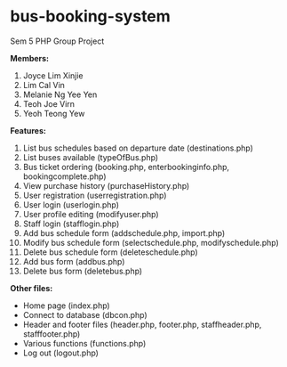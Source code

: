 # bus-booking-system
Sem 5 PHP Group Project

**Members:** 
1. Joyce Lim Xinjie
2. Lim Cal Vin
3. Melanie Ng Yee Yen
4. Teoh Joe Virn
5. Yeoh Teong Yew

**Features:**
1. List bus schedules based on departure date (destinations.php)
2. List buses available (typeOfBus.php)
3. Bus ticket ordering (booking.php, enterbookinginfo.php, bookingcomplete.php)
4. View purchase history (purchaseHistory.php)
5. User registration (userregistration.php)
6. User login (userlogin.php)
7. User profile editing (modifyuser.php)
8. Staff login (stafflogin.php)
9. Add bus schedule form (addschedule.php, import.php)
10. Modify bus schedule form (selectschedule.php, modifyschedule.php)
11. Delete bus schedule form (deleteschedule.php)
12. Add bus form (addbus.php)
13. Delete bus form (deletebus.php)
  
**Other files:**
- Home page (index.php)
- Connect to database (dbcon.php)
- Header and footer files (header.php, footer.php, staffheader.php, stafffooter.php)
- Various functions (functions.php)
- Log out (logout.php)

